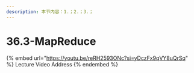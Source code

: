 ```yaml
---
description: 本节内容：1.；2.；3.；
---
```


# 36.3-MapReduce

{% embed url="https://youtu.be/reRH2593ONc?si=yDczFx9qVY8uQrSq" %}
Lecture Video Address
{% endembed %}
